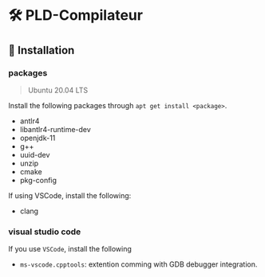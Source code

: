 # 🛠 PLD-Compilateur


## 🚧 Installation

### packages

> Ubuntu 20.04 LTS

Install the following packages through `apt get install <package>`.

* antlr4
* libantlr4-runtime-dev
* openjdk-11
* g++
* uuid-dev
* unzip
* cmake
* pkg-config

If using VSCode, install the following:

* clang

### visual studio code

If you use `VSCode`, install the following

* `ms-vscode.cpptools`: extention comming with GDB debugger integration.
